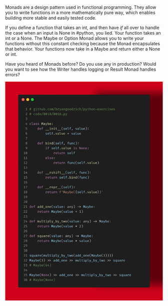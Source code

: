 Monads are a design pattern used in functional programming. They allow you to write functions in a more mathematically pure way, which enables building more stable and easily tested code. 

If you define a function that takes an int, and then have *if* all over to handle the case when an input is None in #python, you lied. Your function takes an int or a None. The Maybe or Option Monad allows you to write your functions without this constant checking because the Monad encapsulates that behavior. Your functions now take in a Maybe<int> and return either a None or int.

Have you heard of Monads before? Do you use any in production? Would you want to see how the Writer handles logging or Result Monad handles errors?

<img src="../../static/0018.png" />
